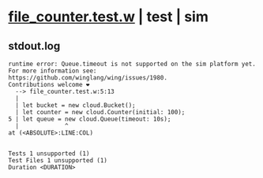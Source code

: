 # [file_counter.test.w](../../../../../examples/tests/valid/file_counter.test.w) | test | sim

## stdout.log
```log
runtime error: Queue.timeout is not supported on the sim platform yet.
For more information see: https://github.com/winglang/wing/issues/1980.
Contributions welcome ❤️
  --> file_counter.test.w:5:13
  | 
  | let bucket = new cloud.Bucket();
  | let counter = new cloud.Counter(initial: 100);
5 | let queue = new cloud.Queue(timeout: 10s);
  |             ^
at (<ABSOLUTE>:LINE:COL)
 
 
Tests 1 unsupported (1)
Test Files 1 unsupported (1)
Duration <DURATION>
```

